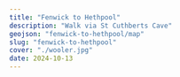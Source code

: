 ```yaml
---
title: "Fenwick to Hethpool"
description: "Walk via St Cuthberts Cave"
geojson: "fenwick-to-hethpool/map"
slug: "fenwick-to-hethpool"
cover: "./wooler.jpg"
date: 2024-10-13
---
```


